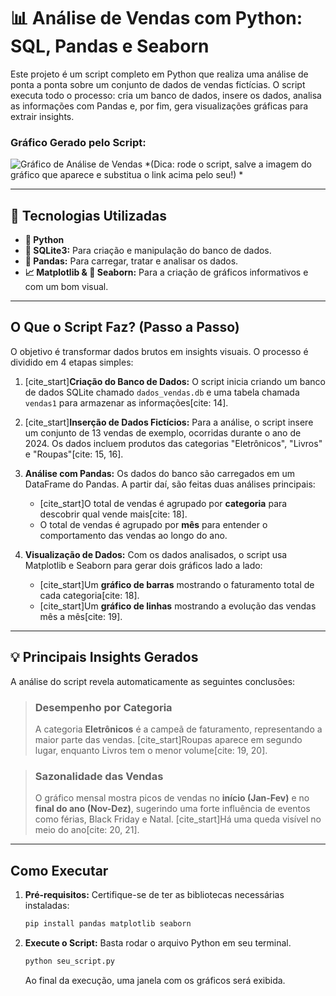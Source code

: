 # 📊 Análise de Vendas com Python: SQL, Pandas e Seaborn

Este projeto é um script completo em Python que realiza uma análise de ponta a ponta sobre um conjunto de dados de vendas fictícias. O script executa todo o processo: cria um banco de dados, insere os dados, analisa as informações com Pandas e, por fim, gera visualizações gráficas para extrair insights.

### Gráfico Gerado pelo Script:
![Gráfico de Análise de Vendas](https://i.imgur.com/KqT9w7L.png)
*(Dica: rode o script, salve a imagem do gráfico que aparece e substitua o link acima pelo seu!) *

---

## 🚀 Tecnologias Utilizadas

-   **🐍 Python**
-   **💾 SQLite3:** Para criação e manipulação do banco de dados.
-   **🐼 Pandas:** Para carregar, tratar e analisar os dados.
-   **📈 Matplotlib & 🎨 Seaborn:** Para a criação de gráficos informativos e com um bom visual.

---

## O Que o Script Faz? (Passo a Passo)

O objetivo é transformar dados brutos em insights visuais. O processo é dividido em 4 etapas simples:

1.  [cite_start]**Criação do Banco de Dados:** O script inicia criando um banco de dados SQLite chamado `dados_vendas.db` e uma tabela chamada `vendas1` para armazenar as informações[cite: 14].

2.  [cite_start]**Inserção de Dados Fictícios:** Para a análise, o script insere um conjunto de 13 vendas de exemplo, ocorridas durante o ano de 2024. Os dados incluem produtos das categorias "Eletrônicos", "Livros" e "Roupas"[cite: 15, 16].

3.  **Análise com Pandas:** Os dados do banco são carregados em um DataFrame do Pandas. A partir daí, são feitas duas análises principais:
    * [cite_start]O total de vendas é agrupado por **categoria** para descobrir qual vende mais[cite: 18].
    * O total de vendas é agrupado por **mês** para entender o comportamento das vendas ao longo do ano.

4.  **Visualização de Dados:** Com os dados analisados, o script usa Matplotlib e Seaborn para gerar dois gráficos lado a lado:
    * [cite_start]Um **gráfico de barras** mostrando o faturamento total de cada categoria[cite: 18].
    * [cite_start]Um **gráfico de linhas** mostrando a evolução das vendas mês a mês[cite: 19].

---

## 💡 Principais Insights Gerados

A análise do script revela automaticamente as seguintes conclusões:

> ### Desempenho por Categoria
> A categoria **Eletrônicos** é a campeã de faturamento, representando a maior parte das vendas. [cite_start]Roupas aparece em segundo lugar, enquanto Livros tem o menor volume[cite: 19, 20].

> ### Sazonalidade das Vendas
> O gráfico mensal mostra picos de vendas no **início (Jan-Fev)** e no **final do ano (Nov-Dez)**, sugerindo uma forte influência de eventos como férias, Black Friday e Natal. [cite_start]Há uma queda visível no meio do ano[cite: 20, 21].

---

## Como Executar

1.  **Pré-requisitos:** Certifique-se de ter as bibliotecas necessárias instaladas:
    ```bash
    pip install pandas matplotlib seaborn
    ```
2.  **Execute o Script:** Basta rodar o arquivo Python em seu terminal.
    ```bash
    python seu_script.py
    ```
    Ao final da execução, uma janela com os gráficos será exibida.